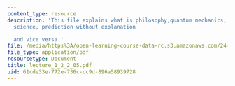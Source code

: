 ```yaml
---
content_type: resource
description: 'This file explains what is philosophy,quantum mechanics, two aims of
  science, prediction without explanation

  and vice versa.'
file: /media/https%3A/open-learning-course-data-rc.s3.amazonaws.com/24-111-philosophy-of-quantum-mechanics-spring-2005/61cde33e772e736ccc9d896a58939728_lecture_1_2_2_05.pdf
file_type: application/pdf
resourcetype: Document
title: lecture_1_2_2_05.pdf
uid: 61cde33e-772e-736c-cc9d-896a58939728
---
```

